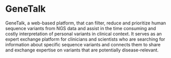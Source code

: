 # GeneTalk

GeneTalk, a web-based platform, that can filter, reduce and prioritize human sequence variants from NGS data and assist in the time consuming and costly interpretation of personal variants in clinical context. It serves as an expert exchange platform for clinicians and scientists who are searching for information about specific sequence variants and connects them to share and exchange expertise on variants that are potentially disease-relevant.
